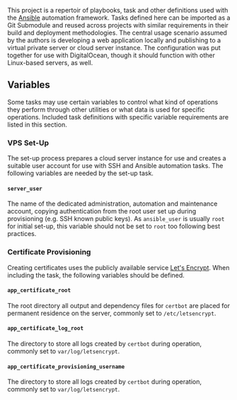 This project is a repertoir of playbooks, task and other definitions used with the [Ansible](https://www.ansible.com/resources/get-started) automation framework. Tasks defined here can be imported as a Git Submodule and reused across projects with similar requirements in their build and deployment methodologies. The central usage scenario assumed by the authors is developing a web application locally and publishing to a virtual private server or cloud server instance. The configuration was put together for use with DigitalOcean, though it should function with other Linux-based servers, as well.

## Variables

Some tasks may use certain variables to control what kind of operations they perform through other utilities or what data is used for specific operations. Included task definitions with specific variable requirements are listed in this section.

### VPS Set-Up

The set-up process prepares a cloud server instance for use and creates a suitable user account for use with SSH and Ansible automation tasks. The following variables are needed by the set-up task.

#### `server_user`
The name of the dedicated administration, automation and maintenance account, copying authentication from the root user set up during provisioning (e.g. SSH known public keys). As `ansible_user` is usually `root` for initial set-up, this variable should not be set to `root` too following best practices.

### Certificate Provisioning

Creating certificates uses the publicly available service [Let's Encrypt](https://letsencrypt.org). When including the task, the following variables should be defined.

#### `app_certificate_root`
The root directory all output and dependency files for `certbot` are placed for permanent residence on the server, commonly set to `/etc/letsencrypt`.

#### `app_certificate_log_root`
The directory to store all logs created by `certbot` during operation, commonly set to `var/log/letsencrypt`.

#### `app_certificate_provisioning_username`
The directory to store all logs created by `certbot` during operation, commonly set to `var/log/letsencrypt`.